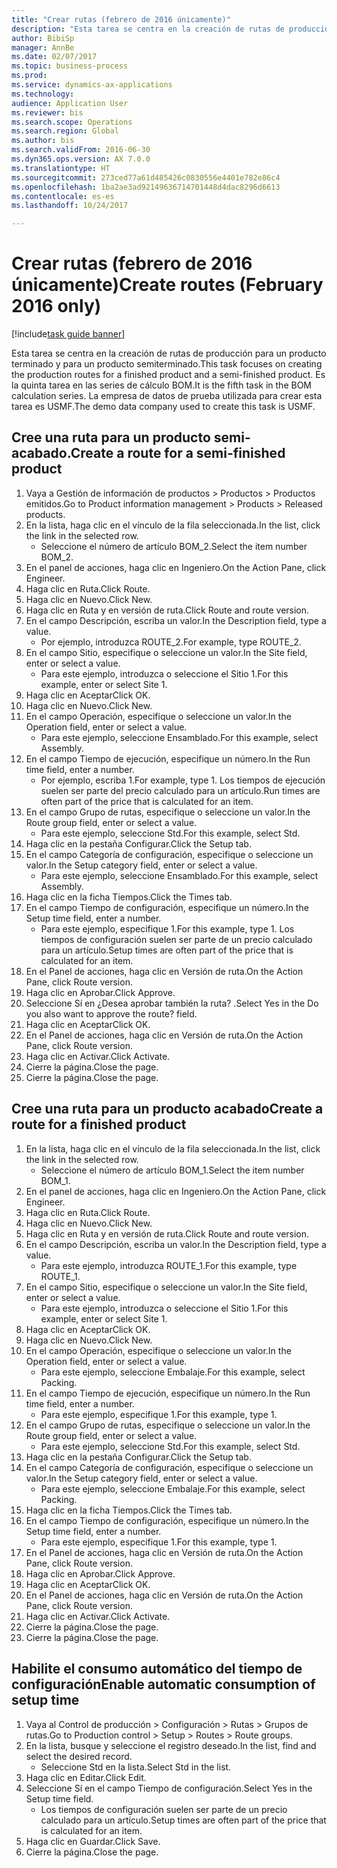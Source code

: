 ```yaml
--- 
title: "Crear rutas (febrero de 2016 únicamente)"
description: "Esta tarea se centra en la creación de rutas de producción para un producto terminado y para un producto semiterminado."
author: BibiSp
manager: AnnBe
ms.date: 02/07/2017
ms.topic: business-process
ms.prod: 
ms.service: dynamics-ax-applications
ms.technology: 
audience: Application User
ms.reviewer: bis
ms.search.scope: Operations
ms.search.region: Global
ms.author: bis
ms.search.validFrom: 2016-06-30
ms.dyn365.ops.version: AX 7.0.0
ms.translationtype: HT
ms.sourcegitcommit: 273ced77a61d485426c0830556e4401e782e86c4
ms.openlocfilehash: 1ba2ae3ad92149636714701448d4dac8296d6613
ms.contentlocale: es-es
ms.lasthandoff: 10/24/2017

---
```

# <a name="create-routes-february-2016-only"></a><span data-ttu-id="47abf-103">Crear rutas (febrero de 2016 únicamente)</span><span class="sxs-lookup"><span data-stu-id="47abf-103">Create routes (February 2016 only)</span></span>

[!include[task guide banner](../../includes/task-guide-banner.md)]

<span data-ttu-id="47abf-104">Esta tarea se centra en la creación de rutas de producción para un producto terminado y para un producto semiterminado.</span><span class="sxs-lookup"><span data-stu-id="47abf-104">This task focuses on creating the production routes for a finished product and a semi-finished product.</span></span> <span data-ttu-id="47abf-105">Es la quinta tarea en las series de cálculo BOM.</span><span class="sxs-lookup"><span data-stu-id="47abf-105">It is the fifth task in the BOM calculation series.</span></span> <span data-ttu-id="47abf-106">La empresa de datos de prueba utilizada para crear esta tarea es USMF.</span><span class="sxs-lookup"><span data-stu-id="47abf-106">The demo data company used to create this task is USMF.</span></span>


## <a name="create-a-route-for-a-semi-finished-product"></a><span data-ttu-id="47abf-107">Cree una ruta para un producto semi-acabado.</span><span class="sxs-lookup"><span data-stu-id="47abf-107">Create a route for a semi-finished product</span></span>
1. <span data-ttu-id="47abf-108">Vaya a Gestión de información de productos > Productos > Productos emitidos.</span><span class="sxs-lookup"><span data-stu-id="47abf-108">Go to Product information management > Products > Released products.</span></span>
2. <span data-ttu-id="47abf-109">En la lista, haga clic en el vínculo de la fila seleccionada.</span><span class="sxs-lookup"><span data-stu-id="47abf-109">In the list, click the link in the selected row.</span></span>
    * <span data-ttu-id="47abf-110">Seleccione el número de artículo BOM_2.</span><span class="sxs-lookup"><span data-stu-id="47abf-110">Select the item number BOM_2.</span></span>  
3. <span data-ttu-id="47abf-111">En el panel de acciones, haga clic en Ingeniero.</span><span class="sxs-lookup"><span data-stu-id="47abf-111">On the Action Pane, click Engineer.</span></span>
4. <span data-ttu-id="47abf-112">Haga clic en Ruta.</span><span class="sxs-lookup"><span data-stu-id="47abf-112">Click Route.</span></span>
5. <span data-ttu-id="47abf-113">Haga clic en Nuevo.</span><span class="sxs-lookup"><span data-stu-id="47abf-113">Click New.</span></span>
6. <span data-ttu-id="47abf-114">Haga clic en Ruta y en versión de ruta.</span><span class="sxs-lookup"><span data-stu-id="47abf-114">Click Route and route version.</span></span>
7. <span data-ttu-id="47abf-115">En el campo Descripción, escriba un valor.</span><span class="sxs-lookup"><span data-stu-id="47abf-115">In the Description field, type a value.</span></span>
    * <span data-ttu-id="47abf-116">Por ejemplo, introduzca ROUTE_2.</span><span class="sxs-lookup"><span data-stu-id="47abf-116">For example, type ROUTE_2.</span></span>  
8. <span data-ttu-id="47abf-117">En el campo Sitio, especifique o seleccione un valor.</span><span class="sxs-lookup"><span data-stu-id="47abf-117">In the Site field, enter or select a value.</span></span>
    * <span data-ttu-id="47abf-118">Para este ejemplo, introduzca o seleccione el Sitio 1.</span><span class="sxs-lookup"><span data-stu-id="47abf-118">For this example, enter or select Site 1.</span></span>  
9. <span data-ttu-id="47abf-119">Haga clic en Aceptar</span><span class="sxs-lookup"><span data-stu-id="47abf-119">Click OK.</span></span>
10. <span data-ttu-id="47abf-120">Haga clic en Nuevo.</span><span class="sxs-lookup"><span data-stu-id="47abf-120">Click New.</span></span>
11. <span data-ttu-id="47abf-121">En el campo Operación, especifique o seleccione un valor.</span><span class="sxs-lookup"><span data-stu-id="47abf-121">In the Operation field, enter or select a value.</span></span>
    * <span data-ttu-id="47abf-122">Para este ejemplo, seleccione Ensamblado.</span><span class="sxs-lookup"><span data-stu-id="47abf-122">For this example, select Assembly.</span></span>  
12. <span data-ttu-id="47abf-123">En el campo Tiempo de ejecución, especifique un número.</span><span class="sxs-lookup"><span data-stu-id="47abf-123">In the Run time field, enter a number.</span></span>
    * <span data-ttu-id="47abf-124">Por ejemplo, escriba 1.</span><span class="sxs-lookup"><span data-stu-id="47abf-124">For example, type 1.</span></span> <span data-ttu-id="47abf-125">Los tiempos de ejecución suelen ser parte del precio calculado para un artículo.</span><span class="sxs-lookup"><span data-stu-id="47abf-125">Run times are often part of the price that is calculated for an item.</span></span>  
13. <span data-ttu-id="47abf-126">En el campo Grupo de rutas, especifique o seleccione un valor.</span><span class="sxs-lookup"><span data-stu-id="47abf-126">In the Route group field, enter or select a value.</span></span>
    * <span data-ttu-id="47abf-127">Para este ejemplo, seleccione Std.</span><span class="sxs-lookup"><span data-stu-id="47abf-127">For this example, select Std.</span></span>  
14. <span data-ttu-id="47abf-128">Haga clic en la pestaña Configurar.</span><span class="sxs-lookup"><span data-stu-id="47abf-128">Click the Setup tab.</span></span>
15. <span data-ttu-id="47abf-129">En el campo Categoría de configuración, especifique o seleccione un valor.</span><span class="sxs-lookup"><span data-stu-id="47abf-129">In the Setup category field, enter or select a value.</span></span>
    * <span data-ttu-id="47abf-130">Para este ejemplo, seleccione Ensamblado.</span><span class="sxs-lookup"><span data-stu-id="47abf-130">For this example, select Assembly.</span></span>  
16. <span data-ttu-id="47abf-131">Haga clic en la ficha Tiempos.</span><span class="sxs-lookup"><span data-stu-id="47abf-131">Click the Times tab.</span></span>
17. <span data-ttu-id="47abf-132">En el campo Tiempo de configuración, especifique un número.</span><span class="sxs-lookup"><span data-stu-id="47abf-132">In the Setup time field, enter a number.</span></span>
    * <span data-ttu-id="47abf-133">Para este ejemplo, especifique 1.</span><span class="sxs-lookup"><span data-stu-id="47abf-133">For this example, type 1.</span></span> <span data-ttu-id="47abf-134">Los tiempos de configuración suelen ser parte de un precio calculado para un artículo.</span><span class="sxs-lookup"><span data-stu-id="47abf-134">Setup times are often part of the price that is calculated for an item.</span></span>  
18. <span data-ttu-id="47abf-135">En el Panel de acciones, haga clic en Versión de ruta.</span><span class="sxs-lookup"><span data-stu-id="47abf-135">On the Action Pane, click Route version.</span></span>
19. <span data-ttu-id="47abf-136">Haga clic en Aprobar.</span><span class="sxs-lookup"><span data-stu-id="47abf-136">Click Approve.</span></span>
20. <span data-ttu-id="47abf-137">Seleccione Sí en ¿Desea aprobar también la ruta? .</span><span class="sxs-lookup"><span data-stu-id="47abf-137">Select Yes in the Do you also want to approve the route? field.</span></span>
21. <span data-ttu-id="47abf-138">Haga clic en Aceptar</span><span class="sxs-lookup"><span data-stu-id="47abf-138">Click OK.</span></span>
22. <span data-ttu-id="47abf-139">En el Panel de acciones, haga clic en Versión de ruta.</span><span class="sxs-lookup"><span data-stu-id="47abf-139">On the Action Pane, click Route version.</span></span>
23. <span data-ttu-id="47abf-140">Haga clic en Activar.</span><span class="sxs-lookup"><span data-stu-id="47abf-140">Click Activate.</span></span>
24. <span data-ttu-id="47abf-141">Cierre la página.</span><span class="sxs-lookup"><span data-stu-id="47abf-141">Close the page.</span></span>
25. <span data-ttu-id="47abf-142">Cierre la página.</span><span class="sxs-lookup"><span data-stu-id="47abf-142">Close the page.</span></span>

## <a name="create-a-route-for-a-finished-product"></a><span data-ttu-id="47abf-143">Cree una ruta para un producto acabado</span><span class="sxs-lookup"><span data-stu-id="47abf-143">Create a route for a finished product</span></span>
1. <span data-ttu-id="47abf-144">En la lista, haga clic en el vínculo de la fila seleccionada.</span><span class="sxs-lookup"><span data-stu-id="47abf-144">In the list, click the link in the selected row.</span></span>
    * <span data-ttu-id="47abf-145">Seleccione el número de artículo BOM_1.</span><span class="sxs-lookup"><span data-stu-id="47abf-145">Select the item number BOM_1.</span></span>  
2. <span data-ttu-id="47abf-146">En el panel de acciones, haga clic en Ingeniero.</span><span class="sxs-lookup"><span data-stu-id="47abf-146">On the Action Pane, click Engineer.</span></span>
3. <span data-ttu-id="47abf-147">Haga clic en Ruta.</span><span class="sxs-lookup"><span data-stu-id="47abf-147">Click Route.</span></span>
4. <span data-ttu-id="47abf-148">Haga clic en Nuevo.</span><span class="sxs-lookup"><span data-stu-id="47abf-148">Click New.</span></span>
5. <span data-ttu-id="47abf-149">Haga clic en Ruta y en versión de ruta.</span><span class="sxs-lookup"><span data-stu-id="47abf-149">Click Route and route version.</span></span>
6. <span data-ttu-id="47abf-150">En el campo Descripción, escriba un valor.</span><span class="sxs-lookup"><span data-stu-id="47abf-150">In the Description field, type a value.</span></span>
    * <span data-ttu-id="47abf-151">Para este ejemplo, introduzca ROUTE_1.</span><span class="sxs-lookup"><span data-stu-id="47abf-151">For this example, type ROUTE_1.</span></span>  
7. <span data-ttu-id="47abf-152">En el campo Sitio, especifique o seleccione un valor.</span><span class="sxs-lookup"><span data-stu-id="47abf-152">In the Site field, enter or select a value.</span></span>
    * <span data-ttu-id="47abf-153">Para este ejemplo, introduzca o seleccione el Sitio 1.</span><span class="sxs-lookup"><span data-stu-id="47abf-153">For this example, enter or select Site 1.</span></span>  
8. <span data-ttu-id="47abf-154">Haga clic en Aceptar</span><span class="sxs-lookup"><span data-stu-id="47abf-154">Click OK.</span></span>
9. <span data-ttu-id="47abf-155">Haga clic en Nuevo.</span><span class="sxs-lookup"><span data-stu-id="47abf-155">Click New.</span></span>
10. <span data-ttu-id="47abf-156">En el campo Operación, especifique o seleccione un valor.</span><span class="sxs-lookup"><span data-stu-id="47abf-156">In the Operation field, enter or select a value.</span></span>
    * <span data-ttu-id="47abf-157">Para este ejemplo, seleccione Embalaje.</span><span class="sxs-lookup"><span data-stu-id="47abf-157">For this example, select Packing.</span></span>  
11. <span data-ttu-id="47abf-158">En el campo Tiempo de ejecución, especifique un número.</span><span class="sxs-lookup"><span data-stu-id="47abf-158">In the Run time field, enter a number.</span></span>
    * <span data-ttu-id="47abf-159">Para este ejemplo, especifique 1.</span><span class="sxs-lookup"><span data-stu-id="47abf-159">For this example, type 1.</span></span>  
12. <span data-ttu-id="47abf-160">En el campo Grupo de rutas, especifique o seleccione un valor.</span><span class="sxs-lookup"><span data-stu-id="47abf-160">In the Route group field, enter or select a value.</span></span>
    * <span data-ttu-id="47abf-161">Para este ejemplo, seleccione Std.</span><span class="sxs-lookup"><span data-stu-id="47abf-161">For this example, select Std.</span></span>  
13. <span data-ttu-id="47abf-162">Haga clic en la pestaña Configurar.</span><span class="sxs-lookup"><span data-stu-id="47abf-162">Click the Setup tab.</span></span>
14. <span data-ttu-id="47abf-163">En el campo Categoría de configuración, especifique o seleccione un valor.</span><span class="sxs-lookup"><span data-stu-id="47abf-163">In the Setup category field, enter or select a value.</span></span>
    * <span data-ttu-id="47abf-164">Para este ejemplo, seleccione Embalaje.</span><span class="sxs-lookup"><span data-stu-id="47abf-164">For this example, select Packing.</span></span>  
15. <span data-ttu-id="47abf-165">Haga clic en la ficha Tiempos.</span><span class="sxs-lookup"><span data-stu-id="47abf-165">Click the Times tab.</span></span>
16. <span data-ttu-id="47abf-166">En el campo Tiempo de configuración, especifique un número.</span><span class="sxs-lookup"><span data-stu-id="47abf-166">In the Setup time field, enter a number.</span></span>
    * <span data-ttu-id="47abf-167">Para este ejemplo, especifique 1.</span><span class="sxs-lookup"><span data-stu-id="47abf-167">For this example, type 1.</span></span>  
17. <span data-ttu-id="47abf-168">En el Panel de acciones, haga clic en Versión de ruta.</span><span class="sxs-lookup"><span data-stu-id="47abf-168">On the Action Pane, click Route version.</span></span>
18. <span data-ttu-id="47abf-169">Haga clic en Aprobar.</span><span class="sxs-lookup"><span data-stu-id="47abf-169">Click Approve.</span></span>
19. <span data-ttu-id="47abf-170">Haga clic en Aceptar</span><span class="sxs-lookup"><span data-stu-id="47abf-170">Click OK.</span></span>
20. <span data-ttu-id="47abf-171">En el Panel de acciones, haga clic en Versión de ruta.</span><span class="sxs-lookup"><span data-stu-id="47abf-171">On the Action Pane, click Route version.</span></span>
21. <span data-ttu-id="47abf-172">Haga clic en Activar.</span><span class="sxs-lookup"><span data-stu-id="47abf-172">Click Activate.</span></span>
22. <span data-ttu-id="47abf-173">Cierre la página.</span><span class="sxs-lookup"><span data-stu-id="47abf-173">Close the page.</span></span>
23. <span data-ttu-id="47abf-174">Cierre la página.</span><span class="sxs-lookup"><span data-stu-id="47abf-174">Close the page.</span></span>

## <a name="enable-automatic-consumption-of-setup-time"></a><span data-ttu-id="47abf-175">Habilite el consumo automático del tiempo de configuración</span><span class="sxs-lookup"><span data-stu-id="47abf-175">Enable automatic consumption of setup time</span></span>
1. <span data-ttu-id="47abf-176">Vaya al Control de producción > Configuración > Rutas > Grupos de rutas.</span><span class="sxs-lookup"><span data-stu-id="47abf-176">Go to Production control > Setup > Routes > Route groups.</span></span>
2. <span data-ttu-id="47abf-177">En la lista, busque y seleccione el registro deseado.</span><span class="sxs-lookup"><span data-stu-id="47abf-177">In the list, find and select the desired record.</span></span>
    * <span data-ttu-id="47abf-178">Seleccione Std en la lista.</span><span class="sxs-lookup"><span data-stu-id="47abf-178">Select Std in the list.</span></span>  
3. <span data-ttu-id="47abf-179">Haga clic en Editar.</span><span class="sxs-lookup"><span data-stu-id="47abf-179">Click Edit.</span></span>
4. <span data-ttu-id="47abf-180">Seleccione Sí en el campo Tiempo de configuración.</span><span class="sxs-lookup"><span data-stu-id="47abf-180">Select Yes in the Setup time field.</span></span>
    * <span data-ttu-id="47abf-181">Los tiempos de configuración suelen ser parte de un precio calculado para un artículo.</span><span class="sxs-lookup"><span data-stu-id="47abf-181">Setup times are often part of the price that is calculated for an item.</span></span>  
5. <span data-ttu-id="47abf-182">Haga clic en Guardar.</span><span class="sxs-lookup"><span data-stu-id="47abf-182">Click Save.</span></span>
6. <span data-ttu-id="47abf-183">Cierre la página.</span><span class="sxs-lookup"><span data-stu-id="47abf-183">Close the page.</span></span>


